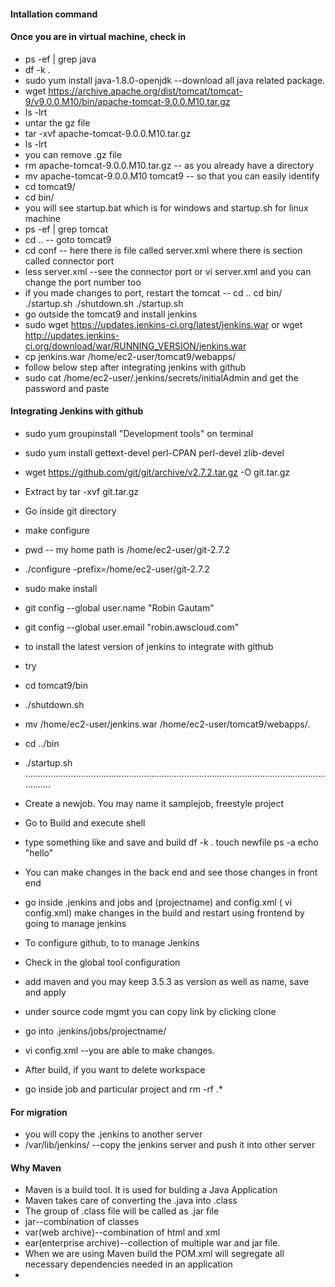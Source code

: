 #### Intallation command
#### Once you are in virtual machine, check in
  * ps -ef | grep java
  * df -k .
  * sudo yum install java-1.8.0-openjdk  --download all java related package.
  * wget https://archive.apache.org/dist/tomcat/tomcat-9/v9.0.0.M10/bin/apache-tomcat-9.0.0.M10.tar.gz
  * ls -lrt 
  * untar the gz file 
  * tar -xvf apache-tomcat-9.0.0.M10.tar.gz
  * ls -lrt
  * you can remove .gz file
  * rm apache-tomcat-9.0.0.M10.tar.gz -- as you already have a directory
  * mv apache-tomcat-9.0.0.M10 tomcat9 -- so that you can easily identify
  * cd tomcat9/
  * cd bin/
  * you will see startup.bat which is for windows and startup.sh for linux machine
  * ps -ef | grep tomcat
  * cd .. -- goto tomcat9
  * cd conf -- here there is file called server.xml where there is section called connector port 
  * less server.xml --see the connector port or vi server.xml and you can change the port number too
  * if you made changes to port, restart the tomcat -- cd ..     cd bin/     ./startup.sh  ./shutdown.sh   ./startup.sh
  * go outside the tomcat9 and install jenkins
  * sudo wget https://updates.jenkins-ci.org/latest/jenkins.war  or wget http://updates.jenkins-ci.org/download/war/RUNNING_VERSION/jenkins.war
  * cp jenkins.war /home/ec2-user/tomcat9/webapps/
  * follow below step after integrating jenkins with github
  * sudo cat /home/ec2-user/.jenkins/secrets/initialAdmin  and get the password and paste
#### Integrating Jenkins with github

  * sudo yum groupinstall "Development tools" on terminal 
  * sudo yum install gettext-devel perl-CPAN perl-devel zlib-devel

  * wget https://github.com/git/git/archive/v2.7.2.tar.gz -O git.tar.gz
  * Extract by tar -xvf git.tar.gz
  * Go inside git directory 
  * make configure
  * pwd -- my home path is /home/ec2-user/git-2.7.2
  * ./configure -prefix=/home/ec2-user/git-2.7.2
  * sudo make install
  * git config --global user.name "Robin Gautam"
  * git config --global user.email "robin.awscloud.com"
  * to install the latest version of jenkins to integrate with github
  * try 
  * cd tomcat9/bin
  *  ./shutdown.sh
  *  mv /home/ec2-user/jenkins.war /home/ec2-user/tomcat9/webapps/.
  * cd ../bin
  * ./startup.sh
.................................................................................................................................
  * Create a newjob. You may name it samplejob, freestyle project
  * Go to Build and execute shell
  * type something like and save and build
    df -k .
    touch newfile
    ps -a
    echo "hello"
    
  * You can make changes in the back end and see those changes in front end
  * go inside .jenkins and jobs and (projectname) and config.xml ( vi config.xml) make changes in the build and restart using frontend by going to manage jenkins
    
  * To configure github, to to manage Jenkins
  * Check in the global tool configuration
  * add maven and you may keep 3.5.3 as version as well as name, save and apply
  * under source code mgmt you can copy link by clicking clone 
  * go into .jenkins/jobs/projectname/
  * vi config.xml --you are able to make changes.
  * After build, if you want to delete workspace 
  * go inside job and particular project and rm -rf .*
#### For migration
  * you will copy the .jenkins to another server
  * /var/lib/jenkins/ --copy the jenkins server and push it into other server 
#### Why Maven
  * Maven is a build tool. It is used for bulding a Java Application
  * Maven takes care of converting the .java into .class
  * The group of .class file will be called as .jar file
  * jar--combination of classes            
  * var(web archive)--combination of html and xml               
  * ear(enterprise archive)--collection of multiple war and jar file.
  * When we are using Maven build the POM.xml will segregate all necessary dependencies needed in an application
  * 
